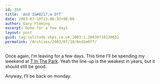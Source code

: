 ```yaml
---
id: 350
title: 'And I&#8217;m Off'
date: 2003-07-10T23:06:32+00:00
author: Gary Fleming
excerpt: Gone for a few days
layout: post
guid: tag:solitude.vkps.co.uk,2003:1,20030710230632
permalink: /Archives/2003/07/10/AndImOff/
---
```

Once again, I&#8217;m leaving for a few days. This time I&#8217;ll be spending my weekend at [T In The Park](http://www.tinthepark.com). Yeah the line-up is the weakest in years, but it should still be good.

Anyway, I&#8217;ll be back on monday.